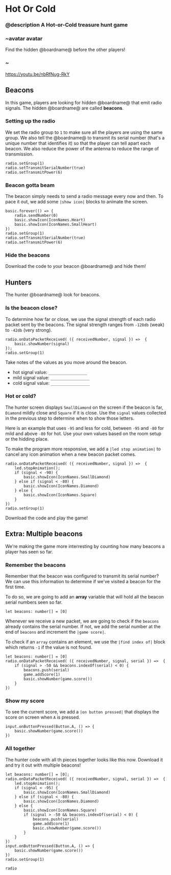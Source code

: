 # Hot Or Cold

### @description A Hot-or-Cold treasure hunt game

### ~avatar avatar

Find the hidden @boardname@ before the other players!

### ~

https://youtu.be/nbRfNug-RkY

## Beacons

In this game, players are looking for hidden @boardname@ that emit radio signals. 
The hidden @boardname@ are called **beacons**.

### Setting up the radio

We set the radio group to ``1`` to make sure all the players are using the same group. 
We also tell the @boardname@ to transmit its serial number (that's a unique number that identifies it)
so that the player can tell apart each beacon. We also reduce the power of the antenna to reduce the range of transmission.

```block
radio.setGroup(1)
radio.setTransmitSerialNumber(true)
radio.setTransmitPower(6)
```

### Beacon gotta beam

The beacon simply needs to send a radio message every now and then. To pace it out, 
we add some ``|show icon|`` blocks to animate the screen.



```blocks
basic.forever(() => {
    radio.sendNumber(0)
    basic.showIcon(IconNames.Heart)
    basic.showIcon(IconNames.SmallHeart)
})
radio.setGroup(1)
radio.setTransmitSerialNumber(true)
radio.setTransmitPower(6)
```

### Hide the beacons

Download the code to your beacon @boardname@ and hide them!

## Hunters

The hunter @boardname@ look for beacons. 

### Is the beacon close?

To determine how far or close, we use the signal strength of each radio packet sent by the beacons. The signal
strength ranges from ``-128db`` (weak) to ``-42db`` (very strong). 

```blocks
radio.onDataPacketReceived( ({ receivedNumber, signal }) =>  {
    basic.showNumber(signal)
});
radio.setGroup(1)
```

Take notes of the values as you move around the beacon.

* hot signal value: ``_________________``
* mild signal value: ``_________________``
* cold signal value: ``_________________``

### Hot or cold?

The hunter screen displays ``SmallDiamond`` on the screen if the beacon is far, ``Diamond`` mildly close and ``Square`` if it is close. Use the ``signal`` values collected in the previous step to determine when to show those letters.

Here is an example that uses ``-95`` and less for cold, between ``-95`` and ``-80`` for mild and above ``-80`` for hot. Use your own values based on the room setup or the hidding place.

To make the program more responsive, we add a ``|led stop animation|`` to cancel any icon animation when a new beacon packet comes.

```blocks
radio.onDataPacketReceived( ({ receivedNumber, signal }) =>  {
    led.stopAnimation();
    if (signal < -90) {
        basic.showIcon(IconNames.SmallDiamond)
    } else if (signal < -80) {
        basic.showIcon(IconNames.Diamond)
    } else {
        basic.showIcon(IconNames.Square)
    }
})
radio.setGroup(1)
```

Download the code and play the game!

## Extra: Multiple beacons

We're making the game more interresting by counting how many beacons a player has seen so far.

### Remember the beacons

Remember that the beacon was configured to transmit its serial number? We can use this information
to determine if we've visited a beacon for the first time.

To do so, we are going to add an **array** variable that will hold all the beacon serial numbers seen so far.

```block
let beacons: number[] = [0]
```

Whenever we receive a new packet, we are going to check if the ``beacons`` already 
contains the serial number. If not, we add the serial number at the end of ``beacons`` and increment the ``|game score|``.

To check if an ``array`` contains an element, we use the ``|find index of|`` block which returns ``-1``
if the value is not found.

```blocks
let beacons: number[] = [0]
radio.onDataPacketReceived( ({ receivedNumber, signal, serial }) =>  {
    if (signal > -50 && beacons.indexOf(serial) < 0) {
        beacons.push(serial)
        game.addScore(1)
        basic.showNumber(game.score())
    }
})
```

### Show my score

To see the current score, we add a ``|on button pressed|`` that displays the score on screen when ``A`` is pressed.

```block
input.onButtonPressed(Button.A, () => {
    basic.showNumber(game.score())
})
``` 

### All together

The hunter code with all th pieces together looks like this now. Download it and try it out with multiple beacons!

```blocks
let beacons: number[] = [0];
radio.onDataPacketReceived( ({ receivedNumber, signal, serial }) =>  {
    led.stopAnimation();
    if (signal < -95) {
        basic.showIcon(IconNames.SmallDiamond)
    } else if (signal < -80) {
        basic.showIcon(IconNames.Diamond)
    } else {
        basic.showIcon(IconNames.Square)
        if (signal > -50 && beacons.indexOf(serial) < 0) {
            beacons.push(serial)
            game.addScore(1)
            basic.showNumber(game.score())
        }
    }
})
input.onButtonPressed(Button.A, () => {
    basic.showNumber(game.score())
})
radio.setGroup(1)
```

```package
radio
```